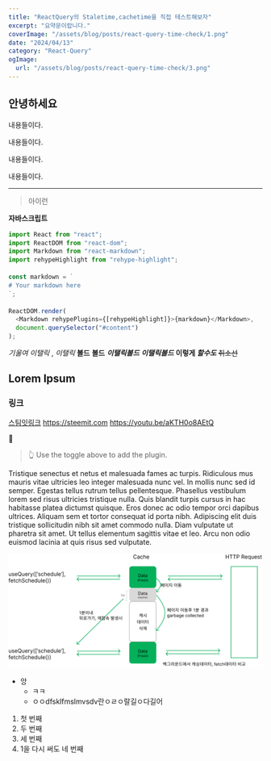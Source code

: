 ```yaml
---
title: "ReactQuery의 Staletime,cachetime을 직접 테스트해보자"
excerpt: "요약문이랍니다."
coverImage: "/assets/blog/posts/react-query-time-check/1.png"
date: "2024/04/13"
category: "React-Query"
ogImage:
  url: "/assets/blog/posts/react-query-time-check/3.png"
---
```


## 안녕하세요

내용들이다.

내용들이다.

내용들이다.

내용들이다.

---

> 아이런

**자바스크립트**

```js
import React from "react";
import ReactDOM from "react-dom";
import Markdown from "react-markdown";
import rehypeHighlight from "rehype-highlight";

const markdown = `
# Your markdown here
`;

ReactDOM.render(
  <Markdown rehypePlugins={[rehypeHighlight]}>{markdown}</Markdown>,
  document.querySelector("#content")
);
```

_기울여_
_이탤릭_ , _이탤릭_
**볼드** **볼드**
**_이탤릭볼드_**
**_이탤릭볼드_**
**이렇게 _할수도_**
~~취소선~~

## Lorem Ipsum

### 링크

[스팀잇링크](https://steemit.com)
https://steemit.com
https://youtu.be/aKTH0o8AEtQ

&#128586;

<blockquote>
  👆 Use the toggle above to add the plugin.
</blockquote>

Tristique senectus et netus et malesuada fames ac turpis. Ridiculous mus mauris vitae ultricies leo integer malesuada nunc vel. In mollis nunc sed id semper. Egestas tellus rutrum tellus pellentesque. Phasellus vestibulum lorem sed risus ultricies tristique nulla. Quis blandit turpis cursus in hac habitasse platea dictumst quisque. Eros donec ac odio tempor orci dapibus ultrices. Aliquam sem et tortor consequat id porta nibh. Adipiscing elit duis tristique sollicitudin nibh sit amet commodo nulla. Diam vulputate ut pharetra sit amet. Ut tellus elementum sagittis vitae et leo. Arcu non odio euismod lacinia at quis risus sed vulputate.

![img](/assets/blog/posts/reactquery-chart.png)

- 앙
  - ㅋㅋ
  - ㅇㅇdfsklfmslmvsdv란ㅇㄹㅇ랄길ㅇ다길어

1. 첫 번째
2. 두 번째
3. 세 번째
4. 1을 다시 써도 네 번째
